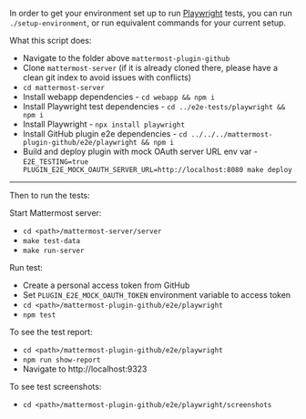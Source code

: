 In order to get your environment set up to run [Playwright](https://playwright.dev) tests, you can run `./setup-environment`, or run equivalent commands for your current setup.

What this script does:

- Navigate to the folder above `mattermost-plugin-github`
- Clone `mattermost-server` (if it is already cloned there, please have a clean git index to avoid issues with conflicts)
- `cd mattermost-server`
- Install webapp dependencies - `cd webapp && npm i`
- Install Playwright test dependencies - `cd ../e2e-tests/playwright && npm i`
- Install Playwright - `npx install playwright`
- Install GitHub plugin e2e dependencies - `cd ../../../mattermost-plugin-github/e2e/playwright && npm i`
- Build and deploy plugin with mock OAuth server URL env var - `E2E_TESTING=true PLUGIN_E2E_MOCK_OAUTH_SERVER_URL=http://localhost:8080 make deploy`

-----

Then to run the tests:

Start Mattermost server:
- `cd <path>/mattermost-server/server`
- `make test-data`
- `make run-server`

Run test:
- Create a personal access token from GitHub
- Set `PLUGIN_E2E_MOCK_OAUTH_TOKEN` environment variable to access token
- `cd <path>/mattermost-plugin-github/e2e/playwright`
- `npm test`

To see the test report:
- `cd <path>/mattermost-plugin-github/e2e/playwright`
- `npm run show-report`
- Navigate to http://localhost:9323

To see test screenshots:
- `cd <path>/mattermost-plugin-github/e2e/playwright/screenshots`
